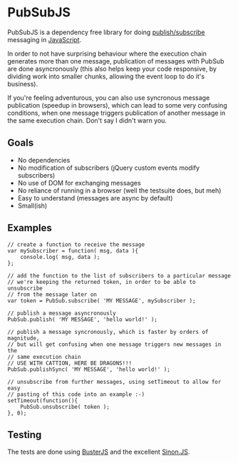 # PubSubJS

PubSubJS is a dependency free library for doing [publish/subscribe](http://en.wikipedia.org/wiki/Publish/subscribe)
messaging in [JavaScript](https://developer.mozilla.org/en/JavaScript).

In order to not have surprising behaviour where the execution chain generates more than one message, 
publication of messages with PubSub are done asyncronously (this also helps keep your code responsive, by 
dividing work into smaller chunks, allowing the event loop to do it's business).

If you're feeling adventurous, you can also use syncronous message publication (speedup in browsers), which can lead 
to some very confusing conditions, when one message triggers publication of another message in the same execution chain.
Don't say I didn't warn you.

## Goals

* No dependencies
* No modification of subscribers (jQuery custom events modify subscribers)
* No use of DOM for exchanging messages
* No reliance of running in a browser (well the testsuite does, but meh)
* Easy to understand (messages are async by default)
* Small(ish)

## Examples

    // create a function to receive the message
    var mySubscriber = function( msg, data ){
        console.log( msg, data );
    };

    // add the function to the list of subscribers to a particular message
    // we're keeping the returned token, in order to be able to unsubscribe 
    // from the message later on
    var token = PubSub.subscribe( 'MY MESSAGE', mySubscriber );

    // publish a message asyncronously
    PubSub.publish( 'MY MESSAGE', 'hello world!' );
    
    // publish a message syncronously, which is faster by orders of magnitude,
    // but will get confusing when one message triggers new messages in the 
    // same execution chain
    // USE WITH CATTION, HERE BE DRAGONS!!!
    PubSub.publishSync( 'MY MESSAGE', 'hello world!' );
    
    // unsubscribe from further messages, using setTimeout to allow for easy 
    // pasting of this code into an example :-)
    setTimeout(function(){
        PubSub.unsubscribe( token );
    }, 0);

## Testing
The tests are done using [BusterJS](http://busterjs.org) and the excellent [Sinon.JS](http://cjohansen.no/sinon/). 